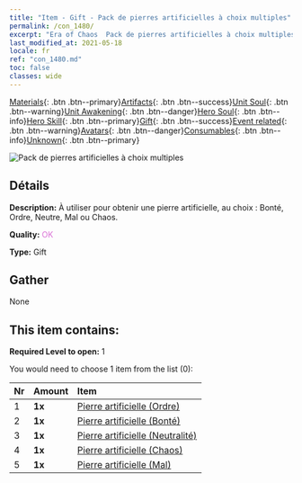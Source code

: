 ```yaml
---
title: "Item - Gift - Pack de pierres artificielles à choix multiples"
permalink: /con_1480/
excerpt: "Era of Chaos  Pack de pierres artificielles à choix multiples"
last_modified_at: 2021-05-18
locale: fr
ref: "con_1480.md"
toc: false
classes: wide
---
```

 [Materials](/ItemsFR/){: .btn .btn--primary}[Artifacts](/ItemsFR/Artifacts/){: .btn .btn--success}[Unit Soul](/ItemsFR/UnitSoul/){: .btn .btn--warning}[Unit Awakening](/ItemsFR/UnitAwakening/){: .btn .btn--danger}[Hero Soul](/ItemsFR/HeroSoul/){: .btn .btn--info}[Hero Skill](/ItemsFR/HeroSkill/){: .btn .btn--primary}[Gift](/ItemsFR/Gift/){: .btn .btn--success}[Event related](/ItemsFR/Events/){: .btn .btn--warning}[Avatars](/ItemsFR/Avatars/){: .btn .btn--danger}[Consumables](/ItemsFR/Consumables/){: .btn .btn--info}[Unknown](/ItemsFR/Unknown/){: .btn .btn--primary}

 ![Pack de pierres artificielles à choix multiples](/images/t/i_907094.png)

## Détails
 **Description:** À utiliser pour obtenir une pierre artificielle, au choix : Bonté, Ordre, Neutre, Mal ou Chaos.

 **Quality:** <span style="color: #DA70D6">OK</span>

 **Type:** Gift

## Gather

  None

## This item contains:

 **Required Level to open:** 1

 You would need to choose 1 item from the list (0):

  | Nr | Amount |     Item    |
  |:---|:-------|:------------|
  | 1 |  **1x** | [Pierre artificielle (Ordre)](/ItemsFR/con_1123/) |  | 
  | 2 |  **1x** | [Pierre artificielle (Bonté)](/ItemsFR/con_1124/) |  | 
  | 3 |  **1x** | [Pierre artificielle (Neutralité)](/ItemsFR/con_1125/) |  | 
  | 4 |  **1x** | [Pierre artificielle (Chaos)](/ItemsFR/con_1126/) |  | 
  | 5 |  **1x** | [Pierre artificielle (Mal)](/ItemsFR/con_1127/) |  | 
